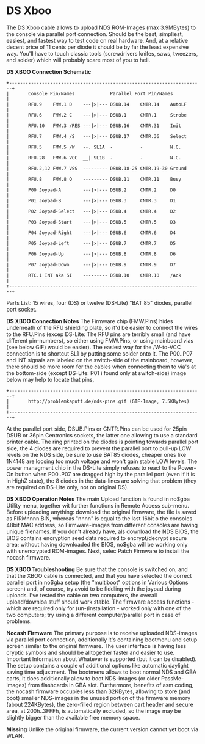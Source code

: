 # DS Xboo


The DS Xboo cable allows to upload NDS ROM-Images (max 3.9MBytes) to the
console via parallel port connection. Should be the best, simpliest,
easiest, and fastest way to test code on real hardware. And, at a
relative decent price of 11 cents per diode it should be by far the
least expensive way. You\'ll have to touch classic tools (screwdrivers
knifes, saws, tweezers, and solder) which will probably scare most of
you to hell.

**DS XBOO Connection Schematic**

```
+-----------------------------------------------------------------------+
|       Console Pin/Names             Parallel Port Pin/Names           |
|       RFU.9    FMW.1 D    ---|>|--- DSUB.14    CNTR.14    AutoLF      |
|       RFU.6    FMW.2 C    ---|>|--- DSUB.1     CNTR.1     Strobe      |
|       RFU.10   FMW.3 /RES ---|>|--- DSUB.16    CNTR.31    Init        |
|       RFU.7    FMW.4 /S   ---|>|--- DSUB.17    CNTR.36    Select      |
|       RFU.5    FMW.5 /W   --. SL1A  -          -          N.C.        |
|       RFU.28   FMW.6 VCC  __| SL1B  -          -          N.C.        |
|       RFU.2,12 FMW.7 VSS  --------- DSUB.18-25 CNTR.19-30 Ground      |
|       RFU.8    FMW.8 Q    --------- DSUB.11    CNTR.11    Busy        |
|       P00 Joypad-A        ---|>|--- DSUB.2     CNTR.2     D0          |
|       P01 Joypad-B        ---|>|--- DSUB.3     CNTR.3     D1          |
|       P02 Joypad-Select   ---|>|--- DSUB.4     CNTR.4     D2          |
|       P03 Joypad-Start    ---|>|--- DSUB.5     CNTR.5     D3          |
|       P04 Joypad-Right    ---|>|--- DSUB.6     CNTR.6     D4          |
|       P05 Joypad-Left     ---|>|--- DSUB.7     CNTR.7     D5          |
|       P06 Joypad-Up       ---|>|--- DSUB.8     CNTR.8     D6          |
|       P07 Joypad-Down     ---|>|--- DSUB.9     CNTR.9     D7          |
|       RTC.1 INT aka SI    --------- DSUB.10    CNTR.10    /Ack        |
+-----------------------------------------------------------------------+
```

Parts List: 15 wires, four (DS) or twelve (DS-Lite) \"BAT 85\" diodes, 
parallel port socket.

**DS XBOO Connection Notes**
The Firmware chip (FMW.Pins) hides underneath of the RFU shielding
plate, so it\'d be easier to connect the wires to the RFU.Pins (excep
DS-Lite: The RFU pins are terribly small (and have different
pin-numbers), so either using FMW.Pins, or using mainboard vias (see
below GIF) would be easier). The easiest way for the /W-to-VCC
connection is to shortcut SL1 by putting some solder onto it.
The P00..P07 and INT signals are labeled on the switch-side of the
mainboard, however, there should be more room for the cables when
connecting them to via\'s at the bottom-side (except DS-Lite: P01 i
found only at switch-side) image below may help to locate that pins,

```
+-----------------------------------------------------------------------+
|       http://problemkaputt.de/nds-pins.gif (GIF-Image, 7.5KBytes)     |
+-----------------------------------------------------------------------+
```

At the parallel port side, DSUB.Pins or CNTR.Pins can be used for 25pin
DSUB or 36pin Centronics sockets, the latter one allowing to use a
standard printer cable.
The ring printed on the diodes is pointing towards parallel port side,
the 4 diodes are required to prevent the parallel port to pull-up LOW
levels on the NDS side, be sure to use BAT85 diodes, cheaper ones like
1N4148 are loosing too much voltage and won\'t gain stable LOW levels.
The power managment chip in the DS-Lite simply refuses to react to the
Power-On button when P00..P07 are dragged high by the parallel port
(even if it is in HighZ state), the 8 diodes in the data-lines are
solving that problem (they are required on DS-Lite only, not on original
DS).

**DS XBOO Operation Notes**
The main Upload function is found in no\$gba Utility menu, together wit
further functions in Remote Access sub-menu.
Before uploading anything: download the original firmware, the file is
saved as FIRMnnnn.BIN, whereas \"nnnn\" is equal to the last 16bit o
the consoles 48bit MAC address, so Firmware-images from different
consoles are having unique filenames. If you don\'t already have, als
download the NDS BIOS, the BIOS contains encryption seed data required
to encrypt/decrypt secure area; without having downloaded the BIOS,
no\$gba will be working only with unencrypted ROM-images. Next, selec
Patch Firmware to install the nocash firmware.

**DS XBOO Troubleshooting**
Be sure that the console is switched on, and that the XBOO cable is
connected, and that you have selected the correct parallel port in
no\$gba setup (the \"multiboot\" options in Various Options screen)
and, of course, try avoid to be fiddling with the joypad during
uploads.
I\'ve tested the cable on two computers, the overall upload/downloa
stuff should work stable. The firmware access functions - which are
required only for (un-)installation - worked only with one of the two
computers; try using a different computer/parallel port in case of
problems.

**Nocash Firmware**
The primary purpose is to receive uploaded NDS-images via parallel port
connection, additionally it\'s containing bootmenu and setup screen
similar to the original firmware. The user interface is having less
cryptic symbols and should be alltogether faster and easier to use.
Important Information about Whatever is supported (but it can be
disabled). The setup contains a couple of additional options like
automatic daylight saving time adjustment.
The bootmenu allows to boot normal NDS and GBA carts, it does
additionally allow to boot NDS-images (or older PassMe-images) from
flashcards in GBA slot. Furthermore, benefits of asm coding, the nocash
firmware occupies less than 32KBytes, allowing to store (and boot)
smaller NDS-images in the unused portion of the firmware memory (about
224KBytes), the zero-filled region between cart header and secure area,
at 200h..3FFFh, is automatically excluded, so the image may be slightly
bigger than the available free memory space.

**Missing**
Unlike the original firmware, the current version cannot yet boot via
WLAN.



